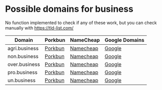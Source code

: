 # Possible domains for business

No function implemented to check if any of these work, but you can check manually with https://tld-list.com/

| Domain | Porkbun | NameCheap | Google Domains |
|---|---|---|---|
| agri.business | [Porkbun](https://porkbun.com/checkout/search?prb=e814663da1&tlds=&idnLanguage=&search=search&q=agri.business) | [Namecheap](https://www.namecheap.com/domains/registration/results/?domain=agri.business) | [Google](https://domains.google.com/registrar/search?searchTerm=agri.business) |
| non.business | [Porkbun](https://porkbun.com/checkout/search?prb=e814663da1&tlds=&idnLanguage=&search=search&q=non.business) | [Namecheap](https://www.namecheap.com/domains/registration/results/?domain=non.business) | [Google](https://domains.google.com/registrar/search?searchTerm=non.business) |
| over.business | [Porkbun](https://porkbun.com/checkout/search?prb=e814663da1&tlds=&idnLanguage=&search=search&q=over.business) | [Namecheap](https://www.namecheap.com/domains/registration/results/?domain=over.business) | [Google](https://domains.google.com/registrar/search?searchTerm=over.business) |
| pro.business | [Porkbun](https://porkbun.com/checkout/search?prb=e814663da1&tlds=&idnLanguage=&search=search&q=pro.business) | [Namecheap](https://www.namecheap.com/domains/registration/results/?domain=pro.business) | [Google](https://domains.google.com/registrar/search?searchTerm=pro.business) |
| un.business | [Porkbun](https://porkbun.com/checkout/search?prb=e814663da1&tlds=&idnLanguage=&search=search&q=un.business) | [Namecheap](https://www.namecheap.com/domains/registration/results/?domain=un.business) | [Google](https://domains.google.com/registrar/search?searchTerm=un.business) |
